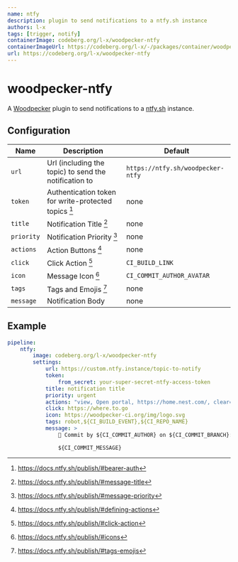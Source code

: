 ```yaml
---
name: ntfy
description: plugin to send notifications to a ntfy.sh instance
authors: l-x
tags: [trigger, notify]
containerImage: codeberg.org/l-x/woodpecker-ntfy
containerImageUrl: https://codeberg.org/l-x/-/packages/container/woodpecker-ntfy
url: https://codeberg.org/l-x/woodpecker-ntfy
---
```


# woodpecker-ntfy

A [Woodpecker] plugin to send notifications to a [ntfy.sh] instance.

## Configuration

| Name       | Description                                                    | Default                           |
| ---------- | -------------------------------------------------------------- | --------------------------------- |
| `url`      | Url (including the topic) to send the notification to          | `https://ntfy.sh/woodpecker-ntfy` |
| `token`    | Authentication token for write-protected topics [^bearer-auth] | none                              |
| `title`    | Notification Title [^message-title]                            | none                              |
| `priority` | Notification Priority [^message-priority]                      | none                              |
| `actions`  | Action Buttons [^defining-actions]                             | none                              |
| `click`    | Click Action [^click-action]                                   | `CI_BUILD_LINK`                   |
| `icon`     | Message Icon [^icons]                                          | `CI_COMMIT_AUTHOR_AVATAR`         |
| `tags`     | Tags and Emojis [^tags-emojis]                                 | none                              |
| `message`  | Notification Body                                              | none                              |

## Example

```yaml
pipeline:
    ntfy:
        image: codeberg.org/l-x/woodpecker-ntfy
        settings:
            url: https://custom.ntfy.instance/topic-to-notify
            token:
                from_secret: your-super-secret-ntfy-access-token
            title: notification title
            priority: urgent
            actions: "view, Open portal, https://home.nest.com/, clear=true; http, Turn down, https://api.nest.com/, body='{\"temperature\": 65}'"
            click: https://where.to.go
            icon: https://woodpecker-ci.org/img/logo.svg
            tags: robot,${CI_BUILD_EVENT},${CI_REPO_NAME}
            message: >
                📝 Commit by ${CI_COMMIT_AUTHOR} on ${CI_COMMIT_BRANCH}:

                ${CI_COMMIT_MESSAGE}
```

[Woodpecker]: https://woodpecker-ci.org/
[ntfy.sh]: http://ntfy.sh/

[^bearer-auth]: https://docs.ntfy.sh/publish/#bearer-auth
[^message-title]: https://docs.ntfy.sh/publish/#message-title
[^message-priority]: https://docs.ntfy.sh/publish/#message-priority
[^defining-actions]: https://docs.ntfy.sh/publish/#defining-actions
[^click-action]: https://docs.ntfy.sh/publish/#click-action
[^icons]: https://docs.ntfy.sh/publish/#icons
[^tags-emojis]: https://docs.ntfy.sh/publish/#tags-emojis
